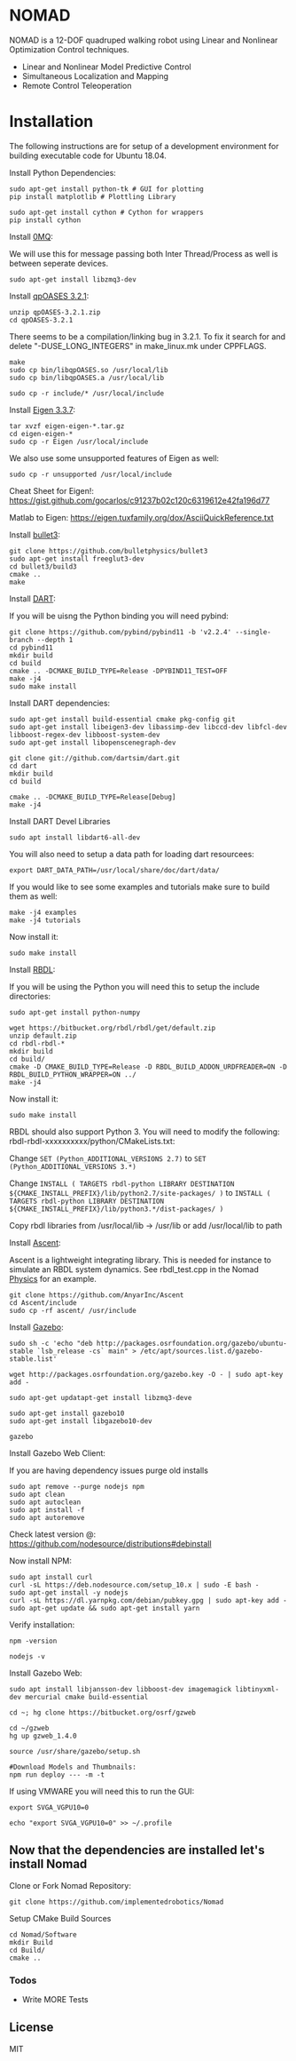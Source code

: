# NOMAD
NOMAD is a 12-DOF quadruped walking robot using Linear and Nonlinear Optimization Control techniques.

  - Linear and Nonlinear Model Predictive Control
  - Simultaneous Localization and Mapping
  - Remote Control Teleoperation

# Installation

The following instructions are for setup of a development environment for building executable code for Ubuntu 18.04.

Install Python Dependencies:
```
sudo apt-get install python-tk # GUI for plotting
pip install matplotlib # Plottling Library

sudo apt-get install cython # Cython for wrappers
pip install cython

```
Install [0MQ](http://zeromq.org/):

We will use this for message passing both Inter Thread/Process as well is between seperate devices.

```
sudo apt-get install libzmq3-dev
```

Install [qpOASES 3.2.1](https://projects.coin-or.org/qpOASES/wiki/QpoasesDownload):
```
unzip qpOASES-3.2.1.zip
cd qpOASES-3.2.1
```
There seems to be a compilation/linking bug in 3.2.1. To fix it search for and  delete "-DUSE_LONG_INTEGERS" in make_linux.mk under CPPFLAGS.
```
make
sudo cp bin/libqpOASES.so /usr/local/lib
sudo cp bin/libqpOASES.a /usr/local/lib

sudo cp -r include/* /usr/local/include
```

Install [Eigen 3.3.7](http://eigen.tuxfamily.org/index.php?title=Main_Page):
```
tar xvzf eigen-eigen-*.tar.gz
cd eigen-eigen-*
sudo cp -r Eigen /usr/local/include
```
 We also use some unsupported features of Eigen as well:
 ```
 sudo cp -r unsupported /usr/local/include
 ```

 Cheat Sheet for Eigen!:
 https://gist.github.com/gocarlos/c91237b02c120c6319612e42fa196d77
 
 Matlab to Eigen:
 https://eigen.tuxfamily.org/dox/AsciiQuickReference.txt
 
Install [bullet3](https://github.com/bulletphysics/bullet3):
 ```
git clone https://github.com/bulletphysics/bullet3
sudo apt-get install freeglut3-dev
cd bullet3/build3
cmake ..
make 
 ```

Install [DART](http://dartsim.github.io/install_dart_on_ubuntu.html):

If you will be uisng the Python binding you will need pybind:

```
git clone https://github.com/pybind/pybind11 -b 'v2.2.4' --single-branch --depth 1
cd pybind11
mkdir build
cd build
cmake .. -DCMAKE_BUILD_TYPE=Release -DPYBIND11_TEST=OFF
make -j4
sudo make install
```

Install DART dependencies:
```
sudo apt-get install build-essential cmake pkg-config git
sudo apt-get install libeigen3-dev libassimp-dev libccd-dev libfcl-dev libboost-regex-dev libboost-system-dev
sudo apt-get install libopenscenegraph-dev
```

```
git clone git://github.com/dartsim/dart.git
cd dart
mkdir build
cd build

cmake .. -DCMAKE_BUILD_TYPE=Release[Debug]
make -j4
```

Install DART Devel Libraries
```
sudo apt install libdart6-all-dev
```

You will also need to setup a data path for loading dart resourcees:

```
export DART_DATA_PATH=/usr/local/share/doc/dart/data/
```

If you would like to see some examples and tutorials make sure to build them as well:

```
make -j4 examples
make -j4 tutorials
```

Now install it:

```
sudo make install
```

Install [RBDL](http://dartsim.github.io/install_dart_on_ubuntu.html):

If you will be using the Python you will need this to setup the include directories:

```
sudo apt-get install python-numpy
```

```
wget https://bitbucket.org/rbdl/rbdl/get/default.zip
unzip default.zip
cd rbdl-rbdl-*
mkdir build
cd build/
cmake -D CMAKE_BUILD_TYPE=Release -D RBDL_BUILD_ADDON_URDFREADER=ON -D RBDL_BUILD_PYTHON_WRAPPER=ON ../
make -j4
```

Now install it:
```
sudo make install
```

RBDL should also support Python 3.  You will need to modify the following:
rbdl-rbdl-xxxxxxxxxx/python/CMakeLists.txt:

Change `SET (Python_ADDITIONAL_VERSIONS 2.7)`
to `SET (Python_ADDITIONAL_VERSIONS 3.*)`

Change `INSTALL ( TARGETS rbdl-python LIBRARY DESTINATION ${CMAKE_INSTALL_PREFIX}/lib/python2.7/site-packages/ )`
to `INSTALL ( TARGETS rbdl-python LIBRARY DESTINATION ${CMAKE_INSTALL_PREFIX}/lib/python3.*/dist-packages/ )`

Copy rbdl libraries from /usr/local/lib -> /usr/lib or add /usr/local/lib to path

Install [Ascent](https://github.com/AnyarInc/Ascent):

Ascent is a lightweight integrating library.  This is needed for instance to simulate 
an RBDL system dynamics.  See rbdl_test.cpp in the Nomad [Physics](https://github.com/implementedrobotics/Nomad/tree/master/Software/Core/Physics/test) for an example.

```
git clone https://github.com/AnyarInc/Ascent
cd Ascent/include
sudo cp -rf ascent/ /usr/include
```

Install [Gazebo](http://gazebosim.org/):

```
sudo sh -c 'echo "deb http://packages.osrfoundation.org/gazebo/ubuntu-stable `lsb_release -cs` main" > /etc/apt/sources.list.d/gazebo-stable.list'

wget http://packages.osrfoundation.org/gazebo.key -O - | sudo apt-key add -

sudo apt-get updatapt-get install libzmq3-deve
```

```
sudo apt-get install gazebo10
sudo apt-get install libgazebo10-dev

gazebo
```

Install Gazebo Web Client:

If you are having dependency issues purge old installs
```
sudo apt remove --purge nodejs npm
sudo apt clean
sudo apt autoclean
sudo apt install -f
sudo apt autoremove
```

Check latest version @:
https://github.com/nodesource/distributions#debinstall

Now install NPM:
```
sudo apt install curl
curl -sL https://deb.nodesource.com/setup_10.x | sudo -E bash -
sudo apt-get install -y nodejs
curl -sL https://dl.yarnpkg.com/debian/pubkey.gpg | sudo apt-key add -
sudo apt-get update && sudo apt-get install yarn
```

Verify installation:
```
npm -version

nodejs -v
```

Install Gazebo Web:
```
sudo apt install libjansson-dev libboost-dev imagemagick libtinyxml-dev mercurial cmake build-essential

cd ~; hg clone https://bitbucket.org/osrf/gzweb

cd ~/gzweb
hg up gzweb_1.4.0

source /usr/share/gazebo/setup.sh

#Download Models and Thumbnails:
npm run deploy --- -m -t
```
If using VMWARE you will need this to run the GUI:
```
export SVGA_VGPU10=0

echo "export SVGA_VGPU10=0" >> ~/.profile
```


## Now that the dependencies are installed let's install Nomad
Clone or Fork Nomad Repository:
```
git clone https://github.com/implementedrobotics/Nomad
```

Setup CMake Build Sources
```
cd Nomad/Software
mkdir Build
cd Build/
cmake ..
```

### Todos

 - Write MORE Tests

License
----

MIT


